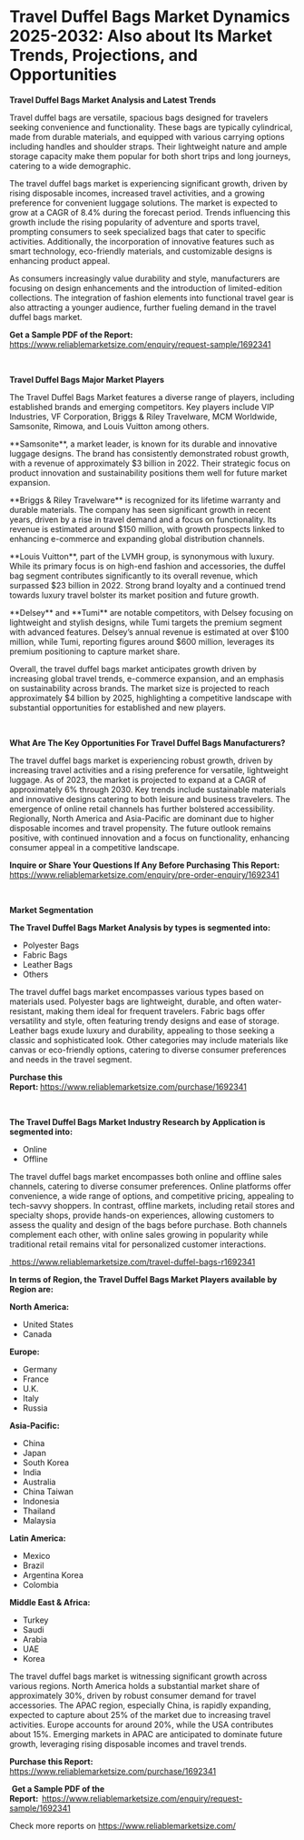 <p><h1>Travel Duffel Bags Market Dynamics 2025-2032: Also about Its Market Trends, Projections, and Opportunities</h1></p><p><strong>Travel Duffel Bags Market Analysis and Latest Trends</strong></p>
<p><p>Travel duffel bags are versatile, spacious bags designed for travelers seeking convenience and functionality. These bags are typically cylindrical, made from durable materials, and equipped with various carrying options including handles and shoulder straps. Their lightweight nature and ample storage capacity make them popular for both short trips and long journeys, catering to a wide demographic.</p><p>The travel duffel bags market is experiencing significant growth, driven by rising disposable incomes, increased travel activities, and a growing preference for convenient luggage solutions. The market is expected to grow at a CAGR of 8.4% during the forecast period. Trends influencing this growth include the rising popularity of adventure and sports travel, prompting consumers to seek specialized bags that cater to specific activities. Additionally, the incorporation of innovative features such as smart technology, eco-friendly materials, and customizable designs is enhancing product appeal. </p><p>As consumers increasingly value durability and style, manufacturers are focusing on design enhancements and the introduction of limited-edition collections. The integration of fashion elements into functional travel gear is also attracting a younger audience, further fueling demand in the travel duffel bags market.</p></p>
<p><strong>Get a Sample PDF of the Report:&nbsp;</strong> <a href="https://www.reliablemarketsize.com/enquiry/request-sample/1692341?utm_campaign=1879&utm_medium=2&utm_source=Github&utm_content=ia&utm_term=07022025&utm_id=travel-duffel-bags">https://www.reliablemarketsize.com/enquiry/request-sample/1692341</a></p>
<p>&nbsp;</p>
<p><strong>Travel Duffel Bags Major Market Players</strong></p>
<p><p>The Travel Duffel Bags Market features a diverse range of players, including established brands and emerging competitors. Key players include VIP Industries, VF Corporation, Briggs & Riley Travelware, MCM Worldwide, Samsonite, Rimowa, and Louis Vuitton among others.</p><p>**Samsonite**, a market leader, is known for its durable and innovative luggage designs. The brand has consistently demonstrated robust growth, with a revenue of approximately $3 billion in 2022. Their strategic focus on product innovation and sustainability positions them well for future market expansion.</p><p>**Briggs & Riley Travelware** is recognized for its lifetime warranty and durable materials. The company has seen significant growth in recent years, driven by a rise in travel demand and a focus on functionality. Its revenue is estimated around $150 million, with growth prospects linked to enhancing e-commerce and expanding global distribution channels.</p><p>**Louis Vuitton**, part of the LVMH group, is synonymous with luxury. While its primary focus is on high-end fashion and accessories, the duffel bag segment contributes significantly to its overall revenue, which surpassed $23 billion in 2022. Strong brand loyalty and a continued trend towards luxury travel bolster its market position and future growth.</p><p>**Delsey** and **Tumi** are notable competitors, with Delsey focusing on lightweight and stylish designs, while Tumi targets the premium segment with advanced features. Delsey’s annual revenue is estimated at over $100 million, while Tumi, reporting figures around $600 million, leverages its premium positioning to capture market share.</p><p>Overall, the travel duffel bags market anticipates growth driven by increasing global travel trends, e-commerce expansion, and an emphasis on sustainability across brands. The market size is projected to reach approximately $4 billion by 2025, highlighting a competitive landscape with substantial opportunities for established and new players.</p></p>
<p>&nbsp;</p>
<p><strong>What Are The Key Opportunities For Travel Duffel Bags Manufacturers?</strong></p>
<p><p>The travel duffel bags market is experiencing robust growth, driven by increasing travel activities and a rising preference for versatile, lightweight luggage. As of 2023, the market is projected to expand at a CAGR of approximately 6% through 2030. Key trends include sustainable materials and innovative designs catering to both leisure and business travelers. The emergence of online retail channels has further bolstered accessibility. Regionally, North America and Asia-Pacific are dominant due to higher disposable incomes and travel propensity. The future outlook remains positive, with continued innovation and a focus on functionality, enhancing consumer appeal in a competitive landscape.</p></p>
<p><strong>Inquire or Share Your Questions If Any Before Purchasing This Report:</strong> <a href="https://www.reliablemarketsize.com/enquiry/pre-order-enquiry/1692341?utm_campaign=1879&utm_medium=2&utm_source=Github&utm_content=ia&utm_term=07022025&utm_id=travel-duffel-bags">https://www.reliablemarketsize.com/enquiry/pre-order-enquiry/1692341</a></p>
<p>&nbsp;</p>
<p><strong>Market Segmentation</strong></p>
<p><strong>The Travel Duffel Bags Market Analysis by types is segmented into:</strong></p>
<p><ul><li>Polyester Bags</li><li>Fabric Bags</li><li>Leather Bags</li><li>Others</li></ul></p>
<p><p>The travel duffel bags market encompasses various types based on materials used. Polyester bags are lightweight, durable, and often water-resistant, making them ideal for frequent travelers. Fabric bags offer versatility and style, often featuring trendy designs and ease of storage. Leather bags exude luxury and durability, appealing to those seeking a classic and sophisticated look. Other categories may include materials like canvas or eco-friendly options, catering to diverse consumer preferences and needs in the travel segment.</p></p>
<p><strong>Purchase this Report:&nbsp;</strong><a href="https://www.reliablemarketsize.com/purchase/1692341?utm_campaign=1879&utm_medium=2&utm_source=Github&utm_content=ia&utm_term=07022025&utm_id=travel-duffel-bags">https://www.reliablemarketsize.com/purchase/1692341</a></p>
<p>&nbsp;</p>
<p><strong>The Travel Duffel Bags Market Industry Research by Application is segmented into:</strong></p>
<p><ul><li>Online</li><li>Offline</li></ul></p>
<p><p>The travel duffel bags market encompasses both online and offline sales channels, catering to diverse consumer preferences. Online platforms offer convenience, a wide range of options, and competitive pricing, appealing to tech-savvy shoppers. In contrast, offline markets, including retail stores and specialty shops, provide hands-on experiences, allowing customers to assess the quality and design of the bags before purchase. Both channels complement each other, with online sales growing in popularity while traditional retail remains vital for personalized customer interactions.</p></p>
<p><a href="https://www.reliablemarketsize.com/travel-duffel-bags-r1692341?utm_campaign=1879&utm_medium=2&utm_source=Github&utm_content=ia&utm_term=07022025&utm_id=travel-duffel-bags">&nbsp;https://www.reliablemarketsize.com/travel-duffel-bags-r1692341</a></p>
<p><strong>In terms of Region, the Travel Duffel Bags Market Players available by Region are:</strong></p>
<p>
    <p> <strong> North America: </strong>
        <ul>
            <li>United States</li>
            <li>Canada</li>
        </ul>
        </p> 
    <p> <strong> Europe: </strong>
        <ul>
            <li>Germany</li>
            <li>France</li>
            <li>U.K.</li>
            <li>Italy</li>
            <li>Russia</li>
        </ul>
        </p> 
    <p> <strong> Asia-Pacific: </strong>
        <ul>
            <li>China</li>
            <li>Japan</li>
            <li>South Korea</li>
            <li>India</li>
            <li>Australia</li>
            <li>China Taiwan</li>
            <li>Indonesia</li>
            <li>Thailand</li>
            <li>Malaysia</li>
        </ul>
        </p> 
    <p> <strong> Latin America: </strong>
        <ul>
            <li>Mexico</li>
            <li>Brazil</li>
            <li>Argentina Korea</li>
            <li>Colombia</li>
        </ul>
        </p> 
    <p> <strong> Middle East & Africa: </strong>
        <ul>
            <li>Turkey</li>
            <li>Saudi</li>
            <li>Arabia</li>
            <li>UAE</li>
            <li>Korea</li>
        </ul>
    </p>
    </p>
<p><p>The travel duffel bags market is witnessing significant growth across various regions. North America holds a substantial market share of approximately 30%, driven by robust consumer demand for travel accessories. The APAC region, especially China, is rapidly expanding, expected to capture about 25% of the market due to increasing travel activities. Europe accounts for around 20%, while the USA contributes about 15%. Emerging markets in APAC are anticipated to dominate future growth, leveraging rising disposable incomes and travel trends.</p></p>
<p><strong>Purchase this Report: </strong><a href="https://www.reliablemarketsize.com/purchase/1692341?utm_campaign=1879&utm_medium=2&utm_source=Github&utm_content=ia&utm_term=07022025&utm_id=travel-duffel-bags">https://www.reliablemarketsize.com/purchase/1692341</a></p>
<p>&nbsp;<strong>Get a Sample PDF of the Report:&nbsp;&nbsp;</strong><a href="https://www.reliablemarketsize.com/enquiry/request-sample/1692341?utm_campaign=1879&utm_medium=2&utm_source=Github&utm_content=ia&utm_term=07022025&utm_id=travel-duffel-bags">https://www.reliablemarketsize.com/enquiry/request-sample/1692341</a></p>
<p><strong></strong></p>
<p>Check more reports on <a href="https://www.reliablemarketsize.com/?utm_campaign=1879&utm_medium=2&utm_source=Github&utm_content=ia&utm_term=07022025&utm_id=travel-duffel-bags">https://www.reliablemarketsize.com/</a></p>